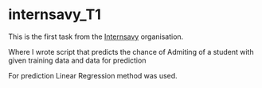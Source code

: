 # internsavy_T1

This is the first task from the [Internsavy](http://www.internsavy.com) organisation. <br />

Where I wrote script that predicts the chance of Admiting of a student with given training data and data for prediction<br />

For prediction Linear Regression method was used.
